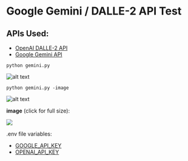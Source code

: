 # Google Gemini / DALLE-2 API Test

## APIs Used:
* [OpenAI DALLE-2 API](https://platform.openai.com/docs/guides/images/image-generation?context=node)
* [Google Gemini API](https://ai.google.dev/api)

`python gemini.py`

![alt text](https://i.imgur.com/kAF0Zop.png)

`python gemini.py -image`

![alt text](https://i.imgur.com/B32PXYf.png)

**image** (click for full size):

[<img src="https://i.imgur.com/wc4aRSL.png">](https://i.imgur.com/2gGleuG.png)


.env file variables:

* [GOOGLE_API_KEY](https://aistudio.google.com/app/apikey)
* [OPENAI_API_KEY](https://platform.openai.com/api-keys)
